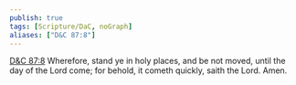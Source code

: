 ```yaml
---
publish: true
tags: [Scripture/DaC, noGraph]
aliases: ["D&C 87:8"]
---
```

[D&C 87:8](https://churchofjesuschrist.org/study/scriptures/dc-testament/dc/87?lang=eng&id=p8#p8) Wherefore, stand ye in holy places, and be not moved, until the day of the Lord come; for behold, it cometh quickly, saith the Lord. Amen.





